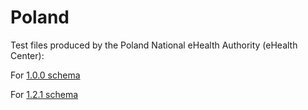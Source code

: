 # Poland

Test files produced by the Poland National eHealth Authority (eHealth Center):

For [1.0.0 schema](1.0.0/README.md) 

For [1.2.1 schema](1.2.1/README.md)